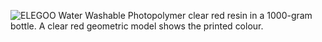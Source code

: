﻿![ELEGOO Water Washable Photopolymer clear red resin in a 1000-gram bottle. A clear red geometric model shows the printed colour.](https://m.media-amazon.com/images/I/7159QwR9-PL._SL1500_.jpg)
